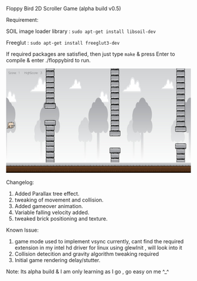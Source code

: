 Floppy Bird 2D Scroller Game  (alpha build v0.5)

Requirement:

SOIL image loader library : `sudo apt-get install libsoil-dev`

Freeglut : `sudo apt-get install freeglut3-dev`

If required packages are satisfied, then just type `make` & press Enter to compile & enter ./floppybird to run.

![Alt text](/res/screenshot.jpg?raw=true "floppy")

Changelog:
1. Added Parallax tree effect.
2. tweaking of movement and collision.
3. Added gameover animation.
4. Variable falling velocity added.
5. tweaked brick positioning and texture.

Known Issue:

1. game mode used to implement vsync currently, cant find the required extension in my intel hd driver for linux using glewInit , will look into it
2. Collision detecition and gravity algorithm tweaking required
3. Initial game rendering delay/stutter.

Note: Its alpha build & I am only learning as I go , go easy on me ^_^
